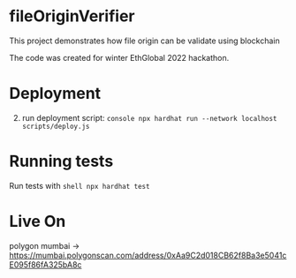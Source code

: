 # fileOriginVerifier

This project demonstrates how file origin can be validate using blockchain

The code was created for winter EthGlobal 2022 hackathon.

# Deployment
2) run deployment script: ```console npx hardhat run --network localhost scripts/deploy.js```

# Running tests
Run tests with ```shell npx hardhat test```

# Live On
polygon mumbai -> https://mumbai.polygonscan.com/address/0xAa9C2d018CB62f8Ba3e5041cE095f86fA325bA8c
